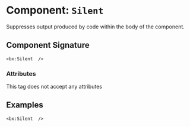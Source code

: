 [comment]: # (Note: This documentation is generated dynamically in the build process.  To modify the contents, change the javadoc on the _invoke method of the Component class)
# Component: `Silent`

Suppresses output produced by code within the body of the component.

## Component Signature

```
<bx:Silent  />
```

### Attributes

This tag does not accept any attributes

## Examples

```
<bx:Silent  />
```

